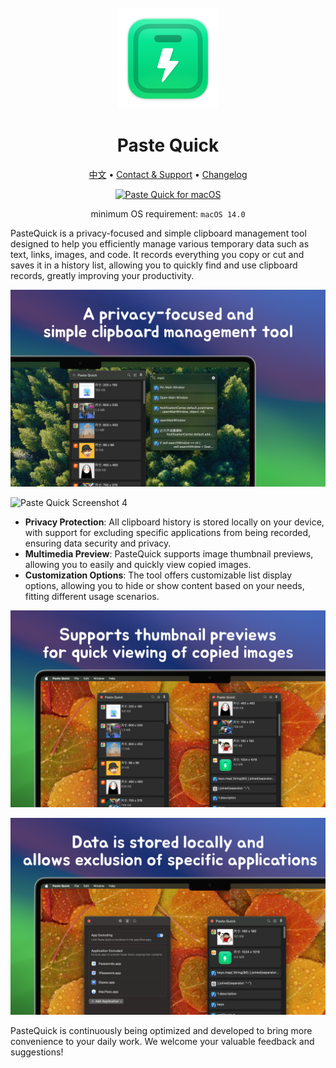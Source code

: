 <div align="center">
  <br />
  <br />
  <a href="https://wangchujiang.com/paste-quick/">
  <img src="./assets/logo.png" alt="Paste Quick LOGO" width="160" height="160">
  </a>
  <h1>Paste Quick</h1>
  <!--rehype:style=border: 0;-->
  <p>
    <a href="./README.zh.md">中文</a> • 
    <a target="_blank" href="https://github.com/jaywcjlove/paste-quick/issues/new?assignees=&labels=support%2Cfeedback%2Cquestion&projects=&template=bug_report.yml&title=%F0%9F%99%8B%E2%80%8D%E2%99%82%EF%B8%8F+Support+%26+Feedback%3A+Paste+Quick">Contact & Support</a> • 
    <a href="https://github.com/jaywcjlove/paste-quick/releases">Changelog</a>
  </p>
  <p>
    <a target="_blank" href="https://apps.apple.com/app/paste-quick/6723903021" title="Paste Quick for macOS">
      <img alt="Paste Quick for macOS" src="https://jaywcjlove.github.io/sb/download/macos.svg" height="51">
    </a>
  </p>
</div>

<div align="center">

minimum OS requirement: `macOS 14.0`

</div>

PasteQuick is a privacy-focused and simple clipboard management tool designed to help you efficiently manage various temporary data such as text, links, images, and code. It records everything you copy or cut and saves it in a history list, allowing you to quickly find and use clipboard records, greatly improving your productivity.

![Paste Quick Screenshot 1](./assets/screenshots-1.png)

![Paste Quick Screenshot 4](./assets/screenshots-4.png)

- **Privacy Protection**: All clipboard history is stored locally on your device, with support for excluding specific applications from being recorded, ensuring data security and privacy.
- **Multimedia Preview**: PasteQuick supports image thumbnail previews, allowing you to easily and quickly view copied images.
- **Customization Options**: The tool offers customizable list display options, allowing you to hide or show content based on your needs, fitting different usage scenarios.

![Paste Quick Screenshot 2](./assets/screenshots-2.png)

![Paste Quick Screenshot 3](./assets/screenshots-3.png)

PasteQuick is continuously being optimized and developed to bring more convenience to your daily work. We welcome your valuable feedback and suggestions!

<!--idoc:config:
site: Paste Quick
title: A privacy-focused and simple clipboard management tool that efficiently handles various types of temporary data, including text, links, images, and code.
keywords: PasteQuick, clipboard manager, privacy tool, data management, text management, image management, link management, code snippet manager, macOS app
-->